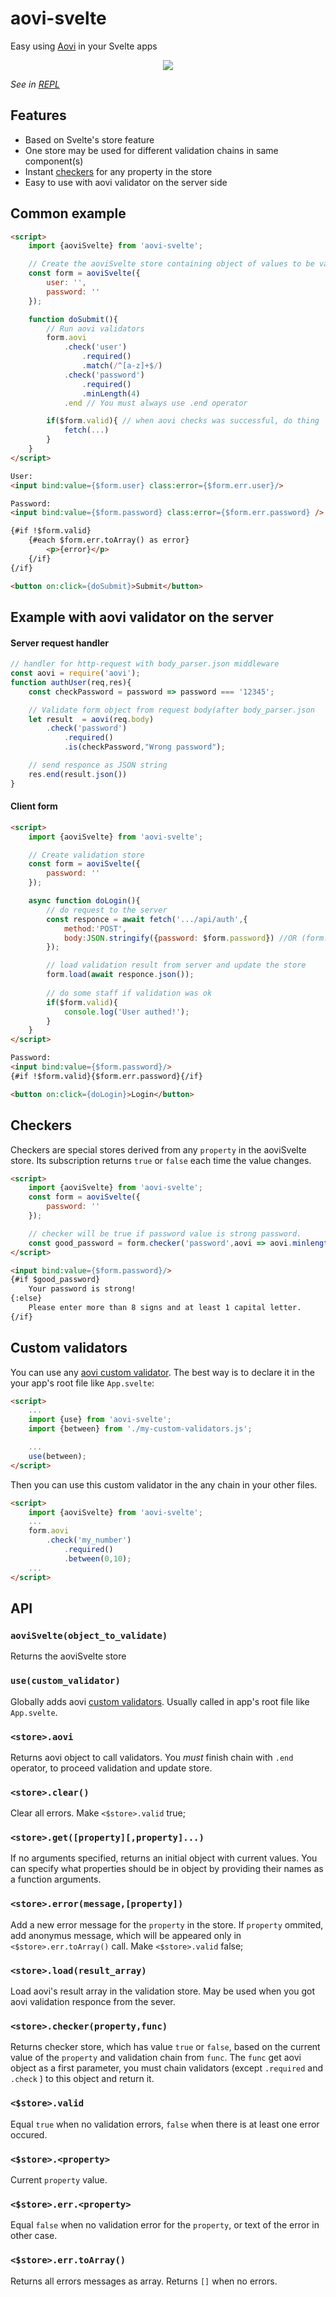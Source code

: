 # aovi-svelte

Easy using [Aovi](https://www.npmjs.com/package/aovi) in your Svelte apps 

<p align="center">
  <img src="https://raw.githubusercontent.com/AlexxNB/aovi-svelte/master/screencast.gif">
</p>

*See in [REPL](https://svelte.dev/repl/90668378fbd4427792a5319b70d1f459)*

## Features

* Based on Svelte's store feature
* One store may be used for different validation chains in same component(s)
* Instant [checkers](#checkers) for any property in the store
* Easy to use with aovi validator on the server side

## Common example

```html
<script>
    import {aoviSvelte} from 'aovi-svelte';

    // Create the aoviSvelte store containing object of values to be validated
    const form = aoviSvelte({
        user: '',
        password: ''
    });

    function doSubmit(){
        // Run aovi validators
        form.aovi
            .check('user')
                .required()
                .match(/^[a-z]+$/)
            .check('password')
                .required()
                .minLength(4)
            .end // You must always use .end operator

        if($form.valid){ // when aovi checks was successful, do thing
            fetch(...)
        }
    }
</script>

User: 
<input bind:value={$form.user} class:error={$form.err.user}/>

Password: 
<input bind:value={$form.password} class:error={$form.err.password} />

{#if !$form.valid}
    {#each $form.err.toArray() as error}
        <p>{error}</p>
    {/if}
{/if}

<button on:click={doSubmit}>Submit</button>
```

## Example with aovi validator on the server

#### Server request handler
```js
// handler for http-request with body_parser.json middleware
const aovi = require('aovi');
function authUser(req,res){
    const checkPassword = password => password === '12345';

    // Validate form object from request body(after body_parser.json
    let result  = aovi(req.body)
        .check('password')
            .required()
            .is(checkPassword,"Wrong password");

    // send responce as JSON string 
    res.end(result.json())
}
```

#### Client form
```html
<script>
    import {aoviSvelte} from 'aovi-svelte';

    // Create validation store
    const form = aoviSvelte({
        password: ''
    });

    async function doLogin(){
        // do request to the server
        const responce = await fetch('.../api/auth',{
            method:'POST',
            body:JSON.stringify({password: $form.password}) //OR (form.get()) to send all $form entries
        }); 

        // load validation result from server and update the store
        form.load(await responce.json());
        
        // do some staff if validation was ok
        if($form.valid){
            console.log('User authed!');
        }
    }
</script>

Password: 
<input bind:value={$form.password}/>
{#if !$form.valid}{$form.err.password}{/if}

<button on:click={doLogin}>Login</button>
```

## Checkers

Checkers are special stores derived from any `property` in the aoviSvelte store. Its subscription returns `true` or `false` each time the value changes.

```html
<script>
    import {aoviSvelte} from 'aovi-svelte';
    const form = aoviSvelte({
        password: ''
    });

    // checker will be true if password value is strong password.
    const good_password = form.checker('password',aovi => aovi.minlength(8).match(/[A-Z]/));
</script>

<input bind:value={$form.password}/>
{#if $good_password}
    Your password is strong!
{:else}
    Please enter more than 8 signs and at least 1 capital letter.
{/if}
```

## Custom validators

You can use any [aovi custom validator](https://www.npmjs.com/package/aovi#custom-validators). The best way is to declare it in the your app's root file like `App.svelte`:

```html
<script>
    ...
    import {use} from 'aovi-svelte';
    import {between} from './my-custom-validators.js';

    ...
    use(between);
</script>
```
Then you can use this custom validator in the any chain in your other files.

```html
<script>
    import {aoviSvelte} from 'aovi-svelte';
    ...
    form.aovi
        .check('my_number')
            .required()
            .between(0,10);
    ...
</script>

```

## API

### `aoviSvelte(object_to_validate)`
Returns the aoviSvelte store

### `use(custom_validator)`
Globally adds aovi [custom validators](https://github.com/AlexxNB/aovi#custom-validators). Usually called in app's root file like `App.svelte`.

### `<store>.aovi`
Returns aovi object to call validators. You *must* finish chain with `.end` operator, to proceed validation and update store.

### `<store>.clear()`
Clear all errors. Make `<$store>.valid` true;

### `<store>.get([property][,property]...)`
If no arguments specified, returns an initial object with current values. You can specify what properties should be in object by providing their names as a function arguments.

### `<store>.error(message,[property])`
Add a new error message for the `property` in the store. If `property` ommited, add anonymus message, which will be appeared only in `<$store>.err.toArray()` call. Make `<$store>.valid` false;

### `<store>.load(result_array)`
Load aovi's result array in the validation store. May be used when you got aovi validation responce from the sever.

### `<store>.checker(property,func)`
Returns checker store, which has value `true` or `false`, based on the current value of the `property` and validation chain from `func`.  The `func` get aovi object as a first parameter, you must chain validators (except `.required` and `.check` ) to this object and return it. 

### `<$store>.valid`
Equal `true` when no validation errors, `false` when there is at least one error occured.

### `<$store>.<property>`
Current `property` value. 

### `<$store>.err.<property>`
Equal `false` when no validation error for the `property`, or text of the error in other case.

### `<$store>.err.toArray()`
Returns all errors messages as array. Returns `[]` when no errors.
